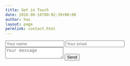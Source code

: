 ```yaml
---
title: Get in Touch
date: 2016-06-16T00:02:39+00:00
author: has
layout: page
permlink: contact.html
---
```


<div class="contact-form"> 
  
  <form method="POST" action="https://formspree.io/has.altaiar@gmail.com">
    <input type="text" name="name" placeholder="Your name">
    <input type="email" name="email" placeholder="Your email">
    <textarea name="message" placeholder="Your message"></textarea>
    <input type="hidden" name="_next" value="https://www.hasaltaiar.com.au/thanks.html" />
    <input type="hidden" name="_subject" value="Blog - Contact form submission" />
    <button type="submit">Send</button>
</form>

</div> 
